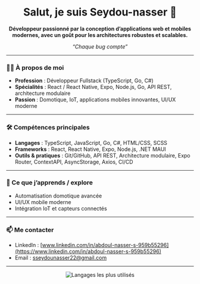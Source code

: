 <!-- Profil GitHub de Seydou-nasser -->

<h1 align="center">Salut, je suis Seydou-nasser 👋</h1>

<p align="center">
  <b>Développeur passionné par la conception d’applications web et mobiles modernes, avec un goût pour les architectures robustes et scalables.</b>
</p>

<p align="center"><i>“Chaque bug compte”</i></p>

---

### 👨‍💻 À propos de moi

- **Profession** : Développeur Fullstack (TypeScript, Go, C#)
- **Spécialités** : React / React Native, Expo, Node.js, Go, API REST, architecture modulaire
- **Passion** : Domotique, IoT, applications mobiles innovantes, UI/UX moderne

---

### 🛠️ Compétences principales

- **Langages** : TypeScript, JavaScript, Go, C#, HTML/CSS, SCSS
- **Frameworks** : React, React Native, Expo, Node.js, .NET MAUI
- **Outils & pratiques** : Git/GitHub, API REST, Architecture modulaire, Expo Router, ContextAPI, AsyncStorage, Axios, CI/CD

---

### 🌱 Ce que j’apprends / explore

- Automatisation domotique avancée
- UI/UX mobile moderne
- Intégration IoT et capteurs connectés

---

### 📫 Me contacter

- LinkedIn : [www.linkedin.com/in/abdoul-nasser-s-959b55296](https://www.linkedin.com/in/abdoul-nasser-s-959b55296)
- Email : sseydounasser22@gmail.com
<!-- - Portfolio : [Lien vers votre site si existant] -->

---

<p align="center">
  <img src="https://github-readme-stats.vercel.app/api/top-langs/?username=Seydou-nasser&layout=compact&hide=html" alt="Langages les plus utilisés" />
</p>

<!-- N’oublie pas de compléter avec d’autres liens ou une bio personnalisée si besoin ! -->
